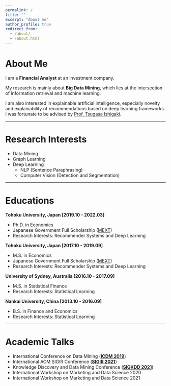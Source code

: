```yaml
---
permalink: /
title: ""
excerpt: "About me"
author_profile: true
redirect_from:
  - /about/
  - /about.html
---
```


# About Me
I am a **Financial Analyst** at an investment company.

My research is mainly about **Big Data Mining**, which lies at the intersection of information retrieval and machine learning. 

I am also interested in explainable artificial intelligence, especially novelty and explainability of recommendations based on deep learning frameworks. I was fortunate to be advised by [Prof. Tsugasa Ishigaki](http://www2.econ.tohoku.ac.jp/~isgk/research.html).

---

# Research Interests
- Data Mining
- Graph Learning
- Deep Learning
    - NLP (Sentence Paraphrasing)
    - Computer Vision (Detection and Segmentation)


---

# Educations
**Tohoku University, Japan [2019.10 - 2022.03]**

- Ph.D. in Economics
- Japanese Government Full Scholarship (<u>MEXT</u>)
- Research Interests: Recommender Systems and Deep Learning

**Tohoku University, Japan [2017.10 - 2019.09]**

- M.S. in Economics
- Japanese Government Full Scholarship (<u>MEXT</u>)
- Research Interests: Recommender Systems and Deep Learning

**University of Sydney, Australia [2016.10 - 2017.09]**

- M.S. in Statistical Finance
- Research Interests: Statistical Learning

**Nankai University, China [2013.10 - 2016.09]**

- B.S. in Finance and Economics
- Research Interests: Statistical Learning


---

# Academic Talks
- International Conference on Data Mining ([**ICDM 2019**](http://icdm2019.zhonghuapu.com/))
- International ACM SIGIR Conference ([**SIGIR 2021**](https://sigir.org/sigir2021/))
- Knowledge Discovery and Data Mining Conference ([**SIGKDD 2021**](https://kdd.org/kdd2021/))
- International Workshop on Marketing and Data Science 2020
- International Workshop on Marketing and Data Science 2021
